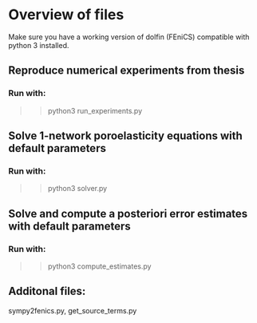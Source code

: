 # Overview of files

Make sure you have a working version of dolfin (FEniCS) compatible with python 3 installed. 

## Reproduce numerical experiments from thesis
### Run with:
>> python3 run_experiments.py

## Solve 1-network poroelasticity equations with default parameters
### Run with:
>> python3 solver.py

## Solve and compute a posteriori error estimates with default parameters
### Run with:
>> python3 compute_estimates.py

## Additonal files:
sympy2fenics.py, get_source_terms.py
